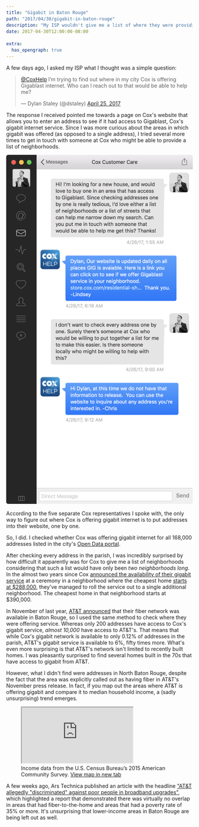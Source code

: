```yaml
---
title: "Gigabit in Baton Rouge"
path: "2017/04/30/gigabit-in-baton-rouge"
description: "My ISP wouldn't give me a list of where they were providing gigabit internet. So I made my own."
date: 2017-04-30T12:00:00-08:00

extra:
  has_opengraph: true
---
```


A few days ago, I asked my ISP what I thought was a simple question:

<blockquote class="twitter-tweet" data-lang="en">
  <p lang="en" dir="ltr"><a href="https://twitter.com/CoxHelp">@CoxHelp</a> I’m trying to find out where in my city Cox is offering Gigablast internet. Who can I reach out to that would be able to help me?</p>
  &mdash; Dylan Staley (@dstaley) <a href="https://twitter.com/dstaley/status/856967438621081600">April 25, 2017</a>
</blockquote>

The response I received pointed me towards a page on Cox's website that allows you to enter an address to see if it had access to Gigablast, Cox's gigabit internet service. Since I was more curious about the areas in which gigabit was offered (as opposed to a single address), I tried several more times to get in touch with someone at Cox who might be able to provide a list of neighborhoods.

![Cox's entirely unhelpful response when asked for a list of addresses that have gigabit internet.](/img/ugh-seriously-cox.png)

According to the five separate Cox representatives I spoke with, the only way to figure out where Cox is offering gigabit internet is to put addresses into their website, one by one.

So, I did. I checked whether Cox was offering gigabit internet for all 168,000 addresses listed in the city's [Open Data portal](https://data.brla.gov/Housing-and-Development/Street-Address-Listing/6fyg-p3r9).

After checking every address in the parish, I was incredibly surprised by how difficult it apparently was for Cox to give me a list of neighborhoods considering that such a list would have only been _two neighborhoods long_. In the almost two years since Cox [announced the availability of their gigabit service](http://www.prnewswire.com/news-releases/cox-communications-launches-gigabit-internet-service-in-louisiana-300118022.html) at a ceremony in a neighborhood where the cheapest home [starts at $288,000](http://www.americanazachary.com/available-homes-home-sites/floor-plans/), they've managed to roll the service out to a single additional neighborhood. The cheapest home in that neighborhood starts at $390,000.

In November of last year, [AT&T announced](http://www.prnewswire.com/news-releases/100-fiber-network-powered-by-att-fiber-now-available-in-baton-rouge-area-300364490.html) that their fiber network was available in Baton Rouge, so I used the same method to check where they were offering service. Whereas only 200 addresses have access to Cox's gigabit service, _almost 10,000_ have access to AT&T's. That means that while Cox's gigabit network is available to only 0.12% of addresses in the parish, AT&T's gigabit service is available to 6%, fifty times more. What's even more surprising is that AT&T's network isn't limited to recently built homes. I was pleasantly surprised to find several homes built in the 70s that have access to gigabit from AT&T.

However, what I didn't find were addresses in North Baton Rouge, despite the fact that the area was explicitly called out as having fiber in AT&T's November press release. In fact, if you map out the areas where AT&T is offering gigabit and compare it to median household income, a (sadly unsurprising) trend emerges.

<figure class="gigabit-map">
  <iframe src="https://baton-rouge-gigabit-map.glitch.me/"></iframe>
  <figcaption>Income data from the U.S. Census Bureau’s 2015 American Community Survey. <a target="_blank" href="https://baton-rouge-gigabit-map.glitch.me/">View map in new tab</a></figcaption>
</figure>

A few weeks ago, Ars Technica published an article with the headline ["AT&T allegedly "discriminated" against poor people in broadband upgrades"](https://arstechnica.com/information-technology/2017/03/att-allegedly-discriminated-against-poor-people-in-broadband-upgrades/), which highlighted a report that demonstrated there was virtually no overlap in areas that had fiber-to-the-home and areas that had a poverty rate of 35% or more. It's unsurprising that lower-income areas in Baton Rouge are being left out as well.
